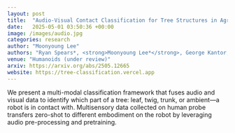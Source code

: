 ```yaml
---
layout: post
title:  "Audio-Visual Contact Classification for Tree Structures in Agriculture"
date:   2025-05-01 03:50:36 +00:00
image: /images/audio.jpg
categories: research
author: "Moonyoung Lee"
authors: "Ryan Spears*, <strong>Moonyoung Lee*</strong>, George Kantor, Oliver Kroemer"
venue: "Humanoids (under review)"
arxiv: https://arxiv.org/abs/2505.12665
website: https://tree-classification.vercel.app
---
```

We present a multi-modal classification framework that fuses audio and visual data to identify which part of a tree: 
leaf, twig, trunk, or ambient—a robot is in contact with. Multisensory data collected on human probe transfers zero-shot to different embodiment on the robot 
by leveraging audio pre-processing and pretraining. 

